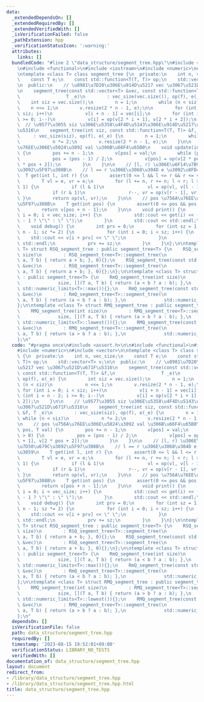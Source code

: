 ```yaml
---
data:
  _extendedDependsOn: []
  _extendedRequiredBy: []
  _extendedVerifiedWith: []
  _isVerificationFailed: false
  _pathExtension: hpp
  _verificationStatusIcon: ':warning:'
  attributes:
    links: []
  bundledCode: "#line 2 \"data_structure/segment_tree.hpp\"\n#include <assert.h>\n\
    \n#include <functional>\n#include <iostream>\n#include <numeric>\n#include <vector>\n\
    \ntemplate <class T> class segment_tree {\n  private:\n    int n, vec_size;\n\
    \    const T e;\n    const std::function<T(T, T)> op;\n    std::vector<T> v;\n\
    \n  public:\n    // \u8981\u7D20\u306E\u914D\u5217 vec \u3067\u521D\u671F\u5316\
    \n    segment_tree(const std::vector<T> &vec, const std::function<T(T, T)> &f,\n\
    \                 T _e)\n        : vec_size(vec.size()), op(f), e(_e) {\n    \
    \    int siz = vec.size();\n        n = 1;\n        while (n < siz)\n        \
    \    n <<= 1;\n        v.resize(2 * n - 1, e);\n\n        for (int i = 0; i <\
    \ siz; i++)\n            v[i + n - 1] = vec[i];\n        for (int i = n - 2; i\
    \ >= 0; i--)\n            v[i] = op(v[2 * i + 1], v[2 * i + 2]);\n    }\n\n  \
    \  // \u9577\u3055 siz \u306E\u5358\u4F4D\u5143\u306E\u914D\u5217\u3067\u521D\u671F\
    \u5316\n    segment_tree(int siz, const std::function<T(T, T)> &f, T _e)\n   \
    \     : vec_size(siz), op(f), e(_e) {\n        n = 1;\n        while (n < siz)\n\
    \            n *= 2;\n        v.resize(2 * n - 1, e);\n    }\n\n    // pos \u756A\
    \u76EE\u306E\u5024\u3092 val \u306B\u66F4\u65B0\n    void update(int pos, T val)\
    \ {\n        pos += n - 1;\n        v[pos] = val;\n        while (pos > 0) {\n\
    \            pos = (pos - 1) / 2;\n            v[pos] = op(v[2 * pos + 1], v[2\
    \ * pos + 2]);\n        }\n    }\n\n    // [l, r) \u306E\u6F14\u7B97\u7D50\u679C\
    \u3092\u5F97\u308B\n    // l == r \u306E\u3068\u304D e \u3092\u8FD4\u3059\n  \
    \  T get(int l, int r) {\n        assert(0 <= l && l <= r && r <= vec_size);\n\
    \        T vl = e, vr = e;\n        for (l += n, r += n; l < r; l >>= 1, r >>=\
    \ 1) {\n            if (l & 1)\n                vl = op(vl, v[l - 1]), l++;\n\
    \            if (r & 1)\n                r--, vr = op(v[r - 1], vr);\n       \
    \ }\n        return op(vl, vr);\n    }\n\n    // pos \u756A\u76EE\u306E\u5024\u3092\
    \u5F97\u308B\n    T get(int pos) {\n        assert(0 <= pos && pos < vec_size);\n\
    \        return v[pos + n - 1];\n    }\n\n    void print() {\n        for (int\
    \ i = 0; i < vec_size; i++) {\n            std::cout << get(i) << (i == vec_size\
    \ - 1 ? \"\" : \" \");\n        }\n        std::cout << std::endl;\n    }\n\n\
    \    void debug() {\n        int prv = 0;\n        for (int sz = 1; prv < 2 *\
    \ n - 1; sz *= 2) {\n            for (int i = 0; i < sz; i++) {\n            \
    \    std::cout << v[i + prv] << \" \";\n            }\n            std::cout <<\
    \ std::endl;\n            prv += sz;\n        }\n    }\n};\n\ntemplate <class\
    \ T> struct RSQ_segment_tree : public segment_tree<T> {\n    RSQ_segment_tree(int\
    \ size)\n        : RSQ_segment_tree<T>::segment_tree(\n              size, [](T\
    \ a, T b) { return a + b; }, 0){};\n    RSQ_segment_tree(const std::vector<T>\
    \ &vec)\n        : RSQ_segment_tree<T>::segment_tree(\n              vec, [](T\
    \ a, T b) { return a + b; }, 0){};\n};\n\ntemplate <class T> struct RmQ_segment_tree\
    \ : public segment_tree<T> {\n    RmQ_segment_tree(int size)\n        : RmQ_segment_tree<T>::segment_tree(\n\
    \              size, [](T a, T b) { return (a < b ? a : b); },\n             \
    \ std::numeric_limits<T>::max()){};\n    RmQ_segment_tree(const std::vector<T>\
    \ &vec)\n        : RmQ_segment_tree<T>::segment_tree(\n              vec, [](T\
    \ a, T b) { return (a < b ? a : b); },\n              std::numeric_limits<T>::max()){};\n\
    };\n\ntemplate <class T> struct RMQ_segment_tree : public segment_tree<T> {\n\
    \    RMQ_segment_tree(int size)\n        : RMQ_segment_tree<T>::segment_tree(\n\
    \              size, [](T a, T b) { return (a > b ? a : b); },\n             \
    \ std::numeric_limits<T>::lowest()){};\n    RMQ_segment_tree(const std::vector<T>\
    \ &vec)\n        : RMQ_segment_tree<T>::segment_tree(\n              vec, [](T\
    \ a, T b) { return (a > b ? a : b); },\n              std::numeric_limits<T>::lowest()){};\n\
    };\n"
  code: "#pragma once\n#include <assert.h>\n\n#include <functional>\n#include <iostream>\n\
    #include <numeric>\n#include <vector>\n\ntemplate <class T> class segment_tree\
    \ {\n  private:\n    int n, vec_size;\n    const T e;\n    const std::function<T(T,\
    \ T)> op;\n    std::vector<T> v;\n\n  public:\n    // \u8981\u7D20\u306E\u914D\
    \u5217 vec \u3067\u521D\u671F\u5316\n    segment_tree(const std::vector<T> &vec,\
    \ const std::function<T(T, T)> &f,\n                 T _e)\n        : vec_size(vec.size()),\
    \ op(f), e(_e) {\n        int siz = vec.size();\n        n = 1;\n        while\
    \ (n < siz)\n            n <<= 1;\n        v.resize(2 * n - 1, e);\n\n       \
    \ for (int i = 0; i < siz; i++)\n            v[i + n - 1] = vec[i];\n        for\
    \ (int i = n - 2; i >= 0; i--)\n            v[i] = op(v[2 * i + 1], v[2 * i +\
    \ 2]);\n    }\n\n    // \u9577\u3055 siz \u306E\u5358\u4F4D\u5143\u306E\u914D\u5217\
    \u3067\u521D\u671F\u5316\n    segment_tree(int siz, const std::function<T(T, T)>\
    \ &f, T _e)\n        : vec_size(siz), op(f), e(_e) {\n        n = 1;\n       \
    \ while (n < siz)\n            n *= 2;\n        v.resize(2 * n - 1, e);\n    }\n\
    \n    // pos \u756A\u76EE\u306E\u5024\u3092 val \u306B\u66F4\u65B0\n    void update(int\
    \ pos, T val) {\n        pos += n - 1;\n        v[pos] = val;\n        while (pos\
    \ > 0) {\n            pos = (pos - 1) / 2;\n            v[pos] = op(v[2 * pos\
    \ + 1], v[2 * pos + 2]);\n        }\n    }\n\n    // [l, r) \u306E\u6F14\u7B97\
    \u7D50\u679C\u3092\u5F97\u308B\n    // l == r \u306E\u3068\u304D e \u3092\u8FD4\
    \u3059\n    T get(int l, int r) {\n        assert(0 <= l && l <= r && r <= vec_size);\n\
    \        T vl = e, vr = e;\n        for (l += n, r += n; l < r; l >>= 1, r >>=\
    \ 1) {\n            if (l & 1)\n                vl = op(vl, v[l - 1]), l++;\n\
    \            if (r & 1)\n                r--, vr = op(v[r - 1], vr);\n       \
    \ }\n        return op(vl, vr);\n    }\n\n    // pos \u756A\u76EE\u306E\u5024\u3092\
    \u5F97\u308B\n    T get(int pos) {\n        assert(0 <= pos && pos < vec_size);\n\
    \        return v[pos + n - 1];\n    }\n\n    void print() {\n        for (int\
    \ i = 0; i < vec_size; i++) {\n            std::cout << get(i) << (i == vec_size\
    \ - 1 ? \"\" : \" \");\n        }\n        std::cout << std::endl;\n    }\n\n\
    \    void debug() {\n        int prv = 0;\n        for (int sz = 1; prv < 2 *\
    \ n - 1; sz *= 2) {\n            for (int i = 0; i < sz; i++) {\n            \
    \    std::cout << v[i + prv] << \" \";\n            }\n            std::cout <<\
    \ std::endl;\n            prv += sz;\n        }\n    }\n};\n\ntemplate <class\
    \ T> struct RSQ_segment_tree : public segment_tree<T> {\n    RSQ_segment_tree(int\
    \ size)\n        : RSQ_segment_tree<T>::segment_tree(\n              size, [](T\
    \ a, T b) { return a + b; }, 0){};\n    RSQ_segment_tree(const std::vector<T>\
    \ &vec)\n        : RSQ_segment_tree<T>::segment_tree(\n              vec, [](T\
    \ a, T b) { return a + b; }, 0){};\n};\n\ntemplate <class T> struct RmQ_segment_tree\
    \ : public segment_tree<T> {\n    RmQ_segment_tree(int size)\n        : RmQ_segment_tree<T>::segment_tree(\n\
    \              size, [](T a, T b) { return (a < b ? a : b); },\n             \
    \ std::numeric_limits<T>::max()){};\n    RmQ_segment_tree(const std::vector<T>\
    \ &vec)\n        : RmQ_segment_tree<T>::segment_tree(\n              vec, [](T\
    \ a, T b) { return (a < b ? a : b); },\n              std::numeric_limits<T>::max()){};\n\
    };\n\ntemplate <class T> struct RMQ_segment_tree : public segment_tree<T> {\n\
    \    RMQ_segment_tree(int size)\n        : RMQ_segment_tree<T>::segment_tree(\n\
    \              size, [](T a, T b) { return (a > b ? a : b); },\n             \
    \ std::numeric_limits<T>::lowest()){};\n    RMQ_segment_tree(const std::vector<T>\
    \ &vec)\n        : RMQ_segment_tree<T>::segment_tree(\n              vec, [](T\
    \ a, T b) { return (a > b ? a : b); },\n              std::numeric_limits<T>::lowest()){};\n\
    };\n"
  dependsOn: []
  isVerificationFile: false
  path: data_structure/segment_tree.hpp
  requiredBy: []
  timestamp: '2023-08-15 19:52:01+09:00'
  verificationStatus: LIBRARY_NO_TESTS
  verifiedWith: []
documentation_of: data_structure/segment_tree.hpp
layout: document
redirect_from:
- /library/data_structure/segment_tree.hpp
- /library/data_structure/segment_tree.hpp.html
title: data_structure/segment_tree.hpp
---
```

